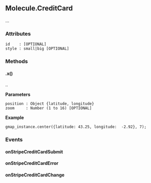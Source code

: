 ## Molecule.CreditCard
...

### Attributes
```
id    : [OPTIONAL]
style : small|big [OPTIONAL]
```

### Methods
#### .x()
..

**Parameters**

```
position : Object {latitude, longitude}
zoom     : Number (1 to 16) [OPTIONAL]
```
**Example**

```
gmap_instance.center({latitude: 43.25, longitude:  -2.92}, 7);
```

### Events

#### onStripeCreditCardSubmit


#### onStripeCreditCardError


#### onStripeCreditCardChange

